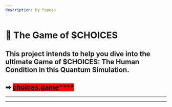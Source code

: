 ```yaml
---
description: by Papeza
---
```


# 🖤 The Game of $CHOICES

## **This project intends to help you dive into the ultimate Game of $CHOICES: The Human Condition in this Quantum Simulation.**



## **➡**  [<mark style="background-color:red;">**choices.game**</mark>](https://www.choices.game/)<mark style="background-color:red;">****</mark>

****

****
